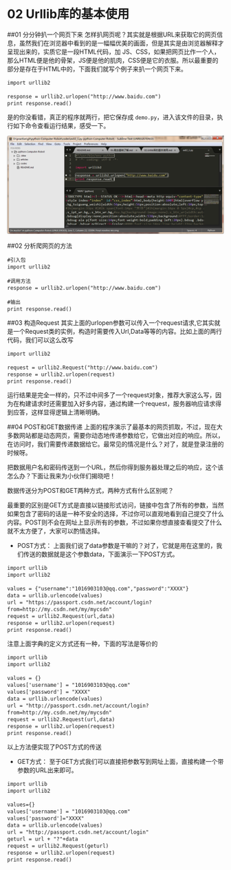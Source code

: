 # 02 Urllib库的基本使用

##01 分分钟扒一个网页下来
怎样扒网页呢？其实就是根据URL来获取它的网页信息，虽然我们在浏览器中看到的是一幅幅优美的画面，但是其实是由浏览器解释才呈现出来的，实质它是一段HTML代码，加 JS、CSS，如果把网页比作一个人，那么HTML便是他的骨架，JS便是他的肌肉，CSS便是它的衣服。所以最重要的部分是存在于HTML中的，下面我们就写个例子来扒一个网页下来。
```
import urllib2
 
response = urllib2.urlopen("http://www.baidu.com")
print response.read()
```
是的你没看错，真正的程序就两行，把它保存成 `demo.py`，进入该文件的目录，执行如下命令查看运行结果，感受一下。

![pic](../images/02_1.png)

##02 分析爬网页的方法
```
#引入包
import urllib2

#调用方法
response = urllib2.urlopen("http://www.baidu.com")

#输出
print response.read()
```

##03 构造Request
其实上面的urlopen参数可以传入一个request请求,它其实就是一个Request类的实例，构造时需要传入Url,Data等等的内容。比如上面的两行代码，我们可以这么改写
```
import urllib2
 
request = urllib2.Request("http://www.baidu.com")
response = urllib2.urlopen(request)
print response.read()
```
运行结果是完全一样的，只不过中间多了一个request对象，推荐大家这么写，因为在构建请求时还需要加入好多内容，通过构建一个request，服务器响应请求得到应答，这样显得逻辑上清晰明确。

##04 POST和GET数据传递
上面的程序演示了最基本的网页抓取，不过，现在大多数网站都是动态网页，需要你动态地传递参数给它，它做出对应的响应。所以，在访问时，我们需要传递数据给它。最常见的情况是什么？对了，就是登录注册的时候呀。

把数据用户名和密码传送到一个URL，然后你得到服务器处理之后的响应，这个该怎么办？下面让我来为小伙伴们揭晓吧！

数据传送分为POST和GET两种方式，两种方式有什么区别呢？

最重要的区别是GET方式是直接以链接形式访问，链接中包含了所有的参数，当然如果包含了密码的话是一种不安全的选择，不过你可以直观地看到自己提交了什么内容。POST则不会在网址上显示所有的参数，不过如果你想直接查看提交了什么就不太方便了，大家可以酌情选择。

+ POST方式：
上面我们说了data参数是干嘛的？对了，它就是用在这里的，我们传送的数据就是这个参数data，下面演示一下POST方式。
```
import urllib
import urllib2

values = {"username":"1016903103@qq.com","password":"XXXX"}
data = urllib.urlencode(values) 
url = "https://passport.csdn.net/account/login?from=http://my.csdn.net/my/mycsdn"
request = urllib2.Request(url,data)
response = urllib2.urlopen(request)
print response.read()
```

注意上面字典的定义方式还有一种，下面的写法是等价的
```
import urllib
import urllib2
 
values = {}
values['username'] = "1016903103@qq.com"
values['password'] = "XXXX"
data = urllib.urlencode(values) 
url = "http://passport.csdn.net/account/login?from=http://my.csdn.net/my/mycsdn"
request = urllib2.Request(url,data)
response = urllib2.urlopen(request)
print response.read()
```

以上方法便实现了POST方式的传送

+ GET方式：
至于GET方式我们可以直接把参数写到网址上面，直接构建一个带参数的URL出来即可。
```
import urllib
import urllib2
 
values={}
values['username'] = "1016903103@qq.com"
values['password']="XXXX"
data = urllib.urlencode(values) 
url = "http://passport.csdn.net/account/login"
geturl = url + "?"+data
request = urllib2.Request(geturl)
response = urllib2.urlopen(request)
print response.read()
```